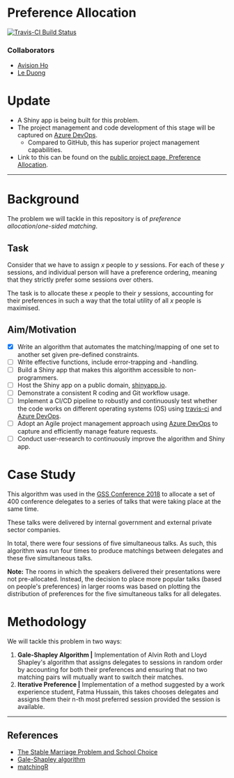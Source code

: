 # Preference Allocation
[![Travis-CI Build Status](https://travis-ci.org/avisionh/Preference-Allocation.svg?branch=master)](https://travis-ci.org/avisionh/Preference-Allocation)

### Collaborators

- [Avision Ho](https://github.com/avisionh)
- [Le Duong](https://github.com/ledu1993)

# Update
- A Shiny app is being built for this problem.
- The project management and code development of this stage will be captured on [Azure DevOps](https://azure.microsoft.com/en-gb/services/devops/). 
    - Compared to GitHub, this has superior project management capabilities.
- Link to this can be found on the [public project page, Preference Allocation](https://avisionh.visualstudio.com/Preference%20Allocation).

***

# Background
The problem we will tackle in this repository is of *preference allocation*/*one-sided matching*.

## Task
Consider that we have to assign *x* people to *y* sessions. For each of these *y* sessions,
and individual person will have a preference ordering, meaning that they strictly prefer some sessions over others.

The task is to allocate these *x* people to their *y* sessions, accounting for their preferences
in such a way that the total utility of all *x* people is maximised.

## Aim/Motivation
- [x] Write an algorithm that automates the matching/mapping of one set to another set given pre-defined constraints.
- [ ] Write effective functions, include error-trapping and -handling.
- [ ] Build a Shiny app that makes this algorithm accessible to non-programmers.
- [ ] Host the Shiny app on a public domain, [shinyapp.io](https://www.shinyapps.io/).
- [ ] Demonstrate a consistent R coding and Git workflow usage.
- [ ] Implement a CI/CD pipeline to robustly and continuously test whether the code works on different operating systems (OS) using [travis-ci](https://travis-ci.org/) and [Azure DevOps](https://azure.microsoft.com/en-gb/services/devops/).
- [ ] Adopt an Agile project management approach using [Azure DevOps](https://azure.microsoft.com/en-gb/services/devops/) to capture and efficiently manage feature requests.
- [ ] Conduct user-research to continuously improve the algorithm and Shiny app.

# Case Study
This algorithm was used in the [GSS Conference 2018](https://gss.civilservice.gov.uk/events/gss-conference-2018/) to allocate a set of 400 conference delegates to a series of talks that were taking place at the same time. 

These talks were delivered by internal government and external private sector companies.

In total, there were four sessions of five simultaneous talks. As such, this algorithm was run four times to produce matchings between delegates and these five simultaneous talks.

**Note:** The rooms in which the speakers delivered their presentations were not pre-allocated. Instead, the decision to place more popular talks (based on people's preferences) in larger rooms was based on plotting the distribution of preferences for the five simultaneous talks for all delegates.

# Methodology
We will tackle this problem in two ways:
1. **Gale-Shapley Algorithm |** Implementation of Alvin Roth and Lloyd Shapley's algorithm that assigns delegates to sessions in random order by accounting for both their preferences and ensuring that no two matching pairs will mutually want to switch their matches.
1. **Iterative Preference |** Implementation of a method suggested by a work experience student, Fatma Hussain, this takes chooses delegates and assigns them their n-th most preferred session provided the session is available. 
***

## References
- [The Stable Marriage Problem and School Choice](http://www.ams.org/publicoutreach/feature-column/fc-2015-03)
- [Gale-Shapley algorithm](https://www.nobelprize.org/nobel_prizes/economic-sciences/laureates/2012/popular-economicsciences2012.pdf)
- [matchingR](https://cran.r-project.org/web/packages/matchingR/vignettes/matchingR-intro.html)

